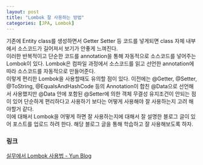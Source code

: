 ```yaml
---
layout: post
title: "Lombok 잘 사용하는 방법"
categories: [JPA, Lombok]
---
```


기존에 Entity class를 생성하면서 Getter Setter 등 코드를 넣게되면 class 자체 내부에서 소스코드가 길어져서 보기가 안좋게 느껴진다.   
이러한 반복적이고 단순한 코드를 annotation을 통해 자동적으로 소스코드를 넣어주는 Lombok이 있다. Lombok은 컴파일 과정에서 소스코드를 읽고 선언한 annotation에 따라 소스코드를 자동적으로 만들어준다.    
이렇게 편리한 Lombok을 사용할때도 유의할 점이 있다. 이전에는 @Getter, @Setter, @ToString, @EqualsAndHashCode 등의 Annotation이 합친 @Data으로 선언해서 사용했지만 @Data 안에 포함된 @Setter에 의한 객체 무결성 유지조건이 안되는 점이 있어 단순하게 편리하다고 사용하기 보다는 어떻게 사용해야 잘 사용하는지 고려 해야할거 같다.    
이에 대해서 Lombok을 어떻게 하면 잘 사용하는지에 대해서 잘 설명한 블로그 글이 있어 포스트를 업로드 하려 한다. 해당 블로그 글을 통해 학습하고 잘 사용해보도록 하자.    


### 링크

[실무에서 Lombok 사용법 - Yun Blog](https://cheese10yun.github.io/lombok/)